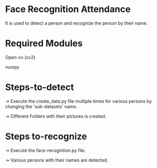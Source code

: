 # Face Recognition Attendance
It is used to detect a person and recognize the person by their name.

# Required Modules
Open-cv (cv2)

numpy


# Steps-to-detect
-> Execute the create_data.py file multiple times for various persons by changing the 'sub-datasets' name.

-> Different Folders with their pictures is created.

# Steps to-recognize
-> Execute the face-recognition.py file.

-> Various persons with their names are detected.

